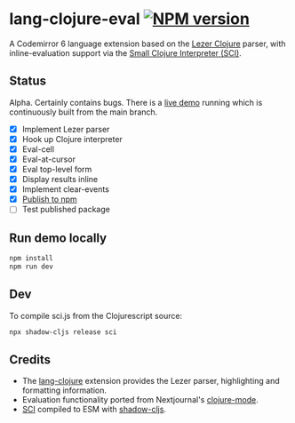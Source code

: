 # lang-clojure-eval [![NPM version](https://img.shields.io/npm/v/lang-clojure-eval?color=purple)](https://www.npmjs.com/package/lang-clojure-eval)

A Codemirror 6 language extension based on the [Lezer Clojure](https://github.com/nextjournal/lezer-clojure) parser, with inline-evaluation support via the [Small Clojure Interpreter (SCI)](https://github.com/babashka/sci).

## Status

Alpha. Certainly contains bugs. There is a [live demo](https://bobbicodes.github.io/lang-clojure-eval/) running which is continuously built from the main branch.

- [x] Implement Lezer parser
- [x] Hook up Clojure interpreter
- [x] Eval-cell
- [X] Eval-at-cursor
- [X] Eval top-level form
- [X] Display results inline
- [X] Implement clear-events
- [X] [Publish to npm](https://www.npmjs.com/package/lang-clojure-eval)
- [ ] Test published package
## Run demo locally

```bash
npm install
npm run dev
```

## Dev

To compile sci.js from the Clojurescript source:

```bash
npx shadow-cljs release sci
```

## Credits

- The [lang-clojure](https://github.com/nextjournal/lang-clojure/) extension provides the Lezer parser, highlighting and formatting information.
- Evaluation functionality ported from Nextjournal's [clojure-mode](https://github.com/nextjournal/clojure-mode/).
- [SCI](https://github.com/babashka/sci) compiled to ESM with [shadow-cljs](https://github.com/thheller/shadow-cljs).
